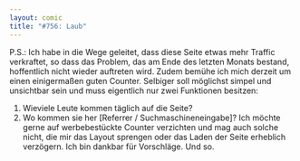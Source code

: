 ```yaml
---
layout: comic
title: "#756: Laub"
---
```


P.S.: Ich habe in die Wege geleitet, dass diese Seite etwas mehr Traffic verkraftet, so dass das Problem, das am Ende des letzten Monats bestand, hoffentlich nicht wieder auftreten wird.
Zudem bemühe ich mich derzeit um einen einigermaßen guten Counter. Selbiger soll möglichst simpel und unsichtbar sein und muss eigentlich nur zwei Funktionen besitzen:
1. Wieviele Leute kommen täglich auf die Seite?
2. Wo kommen sie her [Referrer / Suchmaschineneingabe]?
Ich möchte gerne auf werbebestückte Counter verzichten und mag auch solche nicht, die mir das Layout sprengen oder das Laden der Seite erheblich verzögern.
Ich bin dankbar für Vorschläge.
Und so.
